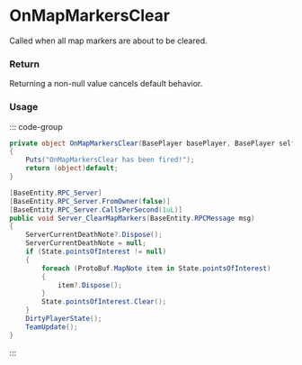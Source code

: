 # OnMapMarkersClear
<Badge type="info" text="Player"/>[<Badge type="danger" text="Carbon Compatible"/>](https://github.com/CarbonCommunity/Carbon)[<Badge type="warning" text="Oxide Compatible"/>](https://github.com/OxideMod/Oxide.Rust)
Called when all map markers are about to be cleared.

### Return
Returning a non-null value cancels default behavior.

### Usage
::: code-group
```csharp [Example]
private object OnMapMarkersClear(BasePlayer basePlayer, BasePlayer self1)
{
	Puts("OnMapMarkersClear has been fired!");
	return (object)default;
}
```
```csharp [Source — Assembly-CSharp @ BasePlayer]
[BaseEntity.RPC_Server]
[BaseEntity.RPC_Server.FromOwner(false)]
[BaseEntity.RPC_Server.CallsPerSecond(1uL)]
public void Server_ClearMapMarkers(BaseEntity.RPCMessage msg)
{
	ServerCurrentDeathNote?.Dispose();
	ServerCurrentDeathNote = null;
	if (State.pointsOfInterest != null)
	{
		foreach (ProtoBuf.MapNote item in State.pointsOfInterest)
		{
			item?.Dispose();
		}
		State.pointsOfInterest.Clear();
	}
	DirtyPlayerState();
	TeamUpdate();
}

```
:::
